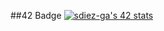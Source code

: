 ##42 Badge
[![sdiez-ga's 42 stats](https://badge42.herokuapp.com/api/stats/sdiez-ga)](https://github.com/JaeSeoKim/badge42)
